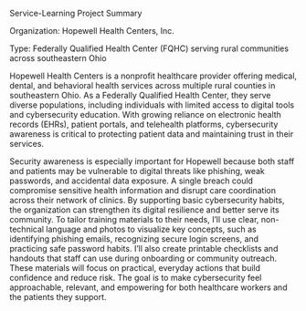 Service-Learning Project Summary

Organization: Hopewell Health Centers, Inc.

Type: Federally Qualified Health Center (FQHC) serving rural communities across southeastern Ohio

Hopewell Health Centers is a nonprofit healthcare provider offering medical, dental, and behavioral health services across multiple rural counties in southeastern Ohio. As a Federally Qualified Health Center, they serve diverse populations, including individuals with limited access to digital tools and cybersecurity education. With growing reliance on electronic health records (EHRs), patient portals, and telehealth platforms, cybersecurity awareness is critical to protecting patient data and maintaining trust in their services.

Security awareness is especially important for Hopewell because both staff and patients may be vulnerable to digital threats like phishing, weak passwords, and accidental data exposure. A single breach could compromise sensitive health information and disrupt care coordination across their network of clinics. By supporting basic cybersecurity habits, the organization can strengthen its digital resilience and better serve its community.
To tailor training materials to their needs, I’ll use clear, non-technical language and photos to visualize key concepts, such as identifying phishing emails, recognizing secure login screens, and practicing safe password habits. I’ll also create printable checklists and handouts that staff can use during onboarding or community outreach. These materials will focus on practical, everyday actions that build confidence and reduce risk. The goal is to make cybersecurity feel approachable, relevant, and empowering for both healthcare workers and the patients they support.
